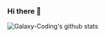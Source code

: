 ### Hi there 👋
![Galaxy-Coding's github stats](https://github-readme-stats.vercel.app/api?username=galaxy-coding)

